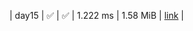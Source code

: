 |    day15 | :white_check_mark: | :white_check_mark: |  1.222 ms |      1.58 MiB |  [link](https://github.com/jake484/adventofcode/blob/master/2023/day15.jl)  |
